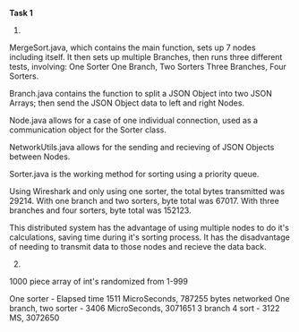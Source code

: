 **Task 1**

1.  
MergeSort.java, which contains the main function, sets up 7 nodes including itself.
It then sets up multiple Branches, then runs three different tests, involving:
One Sorter
One Branch, Two Sorters
Three Branches, Four Sorters.

Branch.java contains the function to split a JSON Object into two JSON Arrays; then
    send the JSON Object data to left and right Nodes.

Node.java allows for a case of one individual connection, used as a communication object
    for the Sorter class.   

NetworkUtils.java allows for the sending and recieving of JSON Objects between Nodes.

Sorter.java is the working method for sorting using a priority queue.

Using Wireshark and only using one sorter, the total bytes transmitted was 29214.
With one branch and two sorters, byte total was 67017.
With three branches and four sorters, byte total was 152123.

This distributed system has the advantage of using multiple nodes to do it's calculations,
    saving time during it's sorting process.  It has the disadvantage of needing to transmit
    data to those nodes and recieve the data back.

2. 
1000 piece array of int's randomized from 1-999

One sorter - Elapsed time 1511 MicroSeconds, 787255 bytes networked
One branch, two sorter - 3406 MicroSeconds, 3071651
3 branch 4 sort - 3122 MS, 3072650


